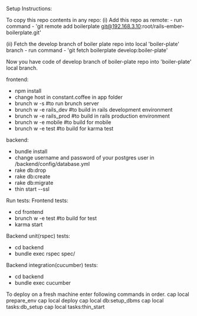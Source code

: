 Setup Instructions:

To copy this repo contents in any repo:
(i) Add this repo as remote:
	- run command - 'git remote add boilerplate git@192.168.3.10:root/rails-ember-boilerplate.git'

(ii) Fetch the develop branch of boiler plate repo into local 'boiler-plate' branch
	- run command - 'git fetch boilerplate develop:boiler-plate'

Now you have code of develop branch of boiler-plate repo into 'boiler-plate' local branch.

frontend:
- npm install
- change host in constant.coffee in app folder
- brunch w -s				#to run brunch server
- brunch w -e rails_dev		#to build in rails development environment
- brunch w -e rails_prod	#to build in rails production environment
- brunch w -e mobile		#to build for mobile
- brunch w -e test			#to build for karma test

backend:
- bundle install
- change username and password of your postgres user in /backend/config/database.yml
- rake db:drop
- rake db:create
- rake db:migrate
- thin start --ssl

Run tests:
Frontend tests:
- cd frontend
- brunch w -e test		#to build for test
- karma start

Backend unit(rspec) tests:
- cd backend
- bundle exec rspec spec/

Backend integration(cucumber) tests:
- cd backend
- bundle exec cucumber

To deploy on a fresh machine enter following commands in order.
	cap local prepare_env
	cap local deploy
	cap local db:setup_dbms
	cap local tasks:db_setup
	cap local tasks:thin_start
	
